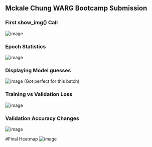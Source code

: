 ## Mckale Chung WARG Bootcamp Submission

### First show_img() Call
![image](https://user-images.githubusercontent.com/71574223/208806133-f3305281-b9d4-49cf-bbb9-bbdeafa9a0d4.png)

### Epoch Statistics
![image](https://user-images.githubusercontent.com/71574223/208806165-a0950377-2661-4162-92f7-80b3e7ad4076.png)

### Displaying Model guesses
![image](https://user-images.githubusercontent.com/71574223/208806213-48586b45-a2bb-4511-928b-c9296cdb6bdf.png)
(Got perfect for this batch)

### Training vs Validation Loss
![image](https://user-images.githubusercontent.com/71574223/208806260-8d5d8305-cff1-48e0-8414-24f51c4da59a.png)

### Validation Accuracy Changes
![image](https://user-images.githubusercontent.com/71574223/208806286-2a697e6f-36de-4254-9717-0e6b612f6880.png)

#Final Heatmap
![image](https://user-images.githubusercontent.com/71574223/208806511-3f7e30a5-4df8-41d1-8709-9a202bf01d1e.png)

